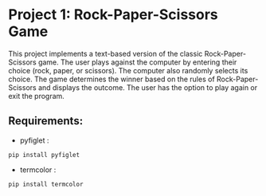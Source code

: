 # Project 1: Rock-Paper-Scissors Game

This project implements a text-based version of the classic Rock-Paper-Scissors game. The user plays against the computer by entering their choice (rock, paper, or scissors). The computer also randomly selects its choice. The game determines the winner based on the rules of Rock-Paper-Scissors and displays the outcome. The user has the option to play again or exit the program.

## Requirements:
* pyfiglet :
 ```
pip install pyfiglet
```

* termcolor :
```
pip install termcolor
```
